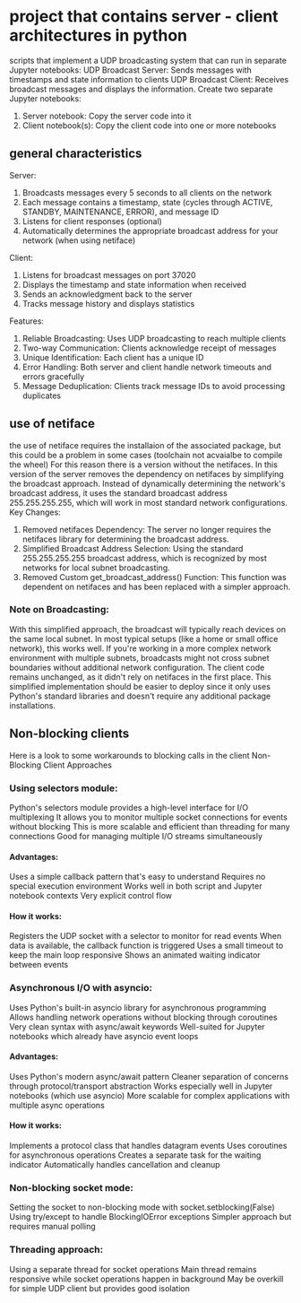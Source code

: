 # project that contains server - client architectures in python
scripts that implement a UDP broadcasting system that can run in separate Jupyter notebooks: UDP Broadcast Server: Sends messages with timestamps and state information to clients UDP Broadcast Client: Receives broadcast messages and displays the information. Create two separate Jupyter notebooks:

1. Server notebook: Copy the server code into it
2. Client notebook(s): Copy the client code into one or more notebooks

## general characteristics
Server:

1. Broadcasts messages every 5 seconds to all clients on the network
2. Each message contains a timestamp, state (cycles through ACTIVE, STANDBY, MAINTENANCE, ERROR), and message ID
3. Listens for client responses (optional)
4. Automatically determines the appropriate broadcast address for your network (when using netiface)

Client:

1. Listens for broadcast messages on port 37020
2. Displays the timestamp and state information when received
3. Sends an acknowledgment back to the server
4. Tracks message history and displays statistics

Features:

1. Reliable Broadcasting: Uses UDP broadcasting to reach multiple clients
2. Two-way Communication: Clients acknowledge receipt of messages
3. Unique Identification: Each client has a unique ID
4. Error Handling: Both server and client handle network timeouts and errors gracefully
5. Message Deduplication: Clients track message IDs to avoid processing duplicates

## use of netiface
the use of netiface requires the installaion of the associated package, but this could be a problem in some cases (toolchain not acvaialbe to compile the wheel)
For this reason there is a version without the netifaces. In this version of the server removes the dependency on netifaces by simplifying the broadcast approach. Instead of dynamically determining the network's broadcast address, it uses the standard broadcast address 255.255.255.255, which will work in most standard network configurations. 
Key Changes:
1. Removed netifaces Dependency: The server no longer requires the netifaces library for determining the broadcast address.
2. Simplified Broadcast Address Selection: Using the standard 255.255.255.255 broadcast address, which is recognized by most networks for local subnet broadcasting.
2. Removed Custom get_broadcast_address() Function: This function was dependent on netifaces and has been replaced with a simpler approach.

### Note on Broadcasting:
With this simplified approach, the broadcast will typically reach devices on the same local subnet. In most typical setups (like a home or small office network), this works well. If you're working in a more complex network environment with multiple subnets, broadcasts might not cross subnet boundaries without additional network configuration.
The client code remains unchanged, as it didn't rely on netifaces in the first place.
This simplified implementation should be easier to deploy since it only uses Python's standard libraries and doesn't require any additional package installations.

## Non-blocking clients
Here is a look to some workarounds to blocking calls in the client
Non-Blocking Client Approaches

### Using selectors module:
Python's selectors module provides a high-level interface for I/O multiplexing
It allows you to monitor multiple socket connections for events without blocking
This is more scalable and efficient than threading for many connections
Good for managing multiple I/O streams simultaneously
#### Advantages:
Uses a simple callback pattern that's easy to understand
Requires no special execution environment
Works well in both script and Jupyter notebook contexts
Very explicit control flow
#### How it works:
Registers the UDP socket with a selector to monitor for read events
When data is available, the callback function is triggered
Uses a small timeout to keep the main loop responsive
Shows an animated waiting indicator between events

### Asynchronous I/O with asyncio:
Uses Python's built-in asyncio library for asynchronous programming
Allows handling network operations without blocking through coroutines
Very clean syntax with async/await keywords
Well-suited for Jupyter notebooks which already have asyncio event loops
#### Advantages:
Uses Python's modern async/await pattern
Cleaner separation of concerns through protocol/transport abstraction
Works especially well in Jupyter notebooks (which use asyncio)
More scalable for complex applications with multiple async operations
#### How it works:
Implements a protocol class that handles datagram events
Uses coroutines for asynchronous operations
Creates a separate task for the waiting indicator
Automatically handles cancellation and cleanup

### Non-blocking socket mode:
Setting the socket to non-blocking mode with socket.setblocking(False)
Using try/except to handle BlockingIOError exceptions
Simpler approach but requires manual polling
### Threading approach:
Using a separate thread for socket operations
Main thread remains responsive while socket operations happen in background
May be overkill for simple UDP client but provides good isolation